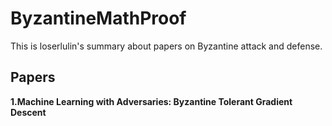 # ByzantineMathProof
This is loserlulin's summary about papers on Byzantine attack and defense.

## Papers
**1.Machine Learning with Adversaries: Byzantine Tolerant Gradient Descent**

